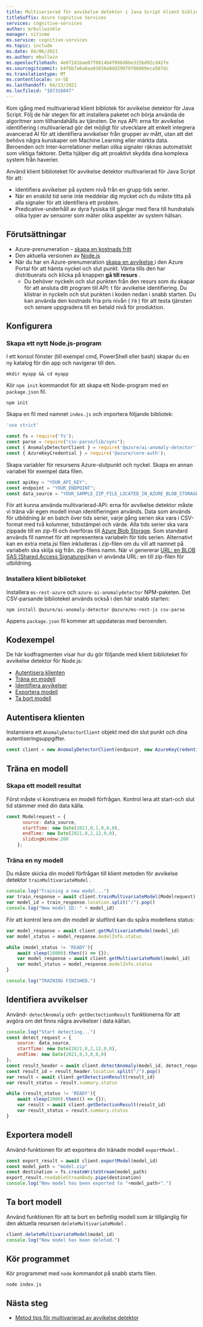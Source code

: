 ```yaml
---
title: Multivarierad för avvikelse detektor i Java Script klient bibliotek snabb start
titleSuffix: Azure Cognitive Services
services: cognitive-services
author: mrbullwinkle
manager: nitinme
ms.service: cognitive-services
ms.topic: include
ms.date: 04/06/2021
ms.author: mbullwin
ms.openlocfilehash: 4e0f2d1bae07f0814b4f096d8be315bd92cd42fe
ms.sourcegitcommit: b4fbb7a6a0aa93656e8dd29979786069eca567dc
ms.translationtype: MT
ms.contentlocale: sv-SE
ms.lasthandoff: 04/13/2021
ms.locfileid: "107316047"
---
```

Kom igång med multivarierad klient bibliotek för avvikelse detektor för Java Script. Följ de här stegen för att installera paketet och börja använda de algoritmer som tillhandahålls av tjänsten. De nya API: erna för avvikelse identifiering i multivarierad gör det möjligt för utvecklare att enkelt integrera avancerad AI för att identifiera avvikelser från grupper av mått, utan att det behövs några kunskaper om Machine Learning eller märkta data. Beroenden och Inter-korrelationer mellan olika signaler räknas automatiskt som viktiga faktorer. Detta hjälper dig att proaktivt skydda dina komplexa system från haverier.

Använd klient biblioteket för avvikelse detektor multivarierad för Java Script för att:

* Identifiera avvikelser på system nivå från en grupp tids serier.
* När en enskild tid serie inte meddelar dig mycket och du måste titta på alla signaler för att identifiera ett problem.
* Predicative-underhåll av dyra fysiska till gångar med flera till hundratals olika typer av sensorer som mäter olika aspekter av system hälsan.

## <a name="prerequisites"></a>Förutsättningar

* Azure-prenumeration – [skapa en kostnads fritt](https://azure.microsoft.com/free/cognitive-services)
* Den aktuella versionen av [Node.js](https://nodejs.org/)
* När du har en Azure-prenumeration <a href="https://ms.portal.azure.com/#create/Microsoft.CognitiveServicesAnomalyDetector"  title=" skapar du en avvikelse detektor resurs "  target="_blank"> skapa en avvikelse </a> i den Azure Portal för att hämta nyckel och slut punkt. Vänta tills den har distribuerats och klicka på knappen **gå till resurs** .
    * Du behöver nyckeln och slut punkten från den resurs som du skapar för att ansluta ditt program till API: t för avvikelse identifiering. Du klistrar in nyckeln och slut punkten i koden nedan i snabb starten.
    Du kan använda den kostnads fria pris nivån ( `F0` ) för att testa tjänsten och senare uppgradera till en betald nivå för produktion.

## <a name="setting-up"></a>Konfigurera

### <a name="create-a-new-nodejs-application"></a>Skapa ett nytt Node.js-program

I ett konsol fönster (till exempel cmd, PowerShell eller bash) skapar du en ny katalog för din app och navigerar till den. 

```console
mkdir myapp && cd myapp
```

Kör `npm init` kommandot för att skapa ett Node-program med en `package.json` fil. 

```console
npm init
```

Skapa en fil med namnet `index.js` och importera följande bibliotek:
```javascript
'use strict'

const fs = require('fs');
const parse = require("csv-parse/lib/sync");
const { AnomalyDetectorClient } = require('@azure/ai-anomaly-detector');
const { AzureKeyCredential } = require('@azure/core-auth');
```

Skapa variabler för resursens Azure-slutpunkt och nyckel. Skapa en annan variabel för exempel data filen.

```javascript
const apiKey = "YOUR_API_KEY";
const endpoint = "YOUR_ENDPOINT";
const data_source = "YOUR_SAMPLE_ZIP_FILE_LOCATED_IN_AZURE_BLOB_STORAGE_WITH_SAS";
```

 För att kunna använda multivarierad-API: erna för avvikelse detektor måste vi träna vår egen modell innan identifieringen används. Data som används för utbildning är en batch över tids serier, varje gång serien ska vara i CSV-format med två kolumner, tidsstämpel och värde. Alla tids serier ska vara zippade till en zip-fil och överföras till [Azure Blob Storage](../../../../storage/blobs/storage-blobs-introduction.md). Som standard används fil namnet för att representera variabeln för tids serien. Alternativt kan en extra meta.jsi filen inkluderas i zip-filen om du vill att namnet på variabeln ska skilja sig från. zip-filens namn. När vi genererar [URL: en BLOB SAS (Shared Access Signatures)](../../../../storage/common/storage-sas-overview.md)kan vi använda URL: en till zip-filen för utbildning.

### <a name="install-the-client-library"></a>Installera klient biblioteket

Installera `ms-rest-azure` och `azure-ai-anomalydetector` NPM-paketen. Det CSV-parsande biblioteket används också i den här snabb starten:

```console
npm install @azure/ai-anomaly-detector @azure/ms-rest-js csv-parse
```

Appens `package.json` fil kommer att uppdateras med beroenden.

## <a name="code-examples"></a>Kodexempel

De här kodfragmenten visar hur du gör följande med klient biblioteket för avvikelse detektor för Node.js:

* [Autentisera klienten](#authenticate-the-client)
* [Träna en modell](#train-a-model)
* [Identifiera avvikelser](#detect-anomalies)
* [Exportera modell](#export-model)
* [Ta bort modell](#delete-model)

## <a name="authenticate-the-client"></a>Autentisera klienten

Instansiera ett `AnomalyDetectorClient` objekt med din slut punkt och dina autentiseringsuppgifter.

```javascript
const client = new AnomalyDetectorClient(endpoint, new AzureKeyCredential(apiKey)).client;
```

## <a name="train-a-model"></a>Träna en modell

### <a name="construct-a-model-result"></a>Skapa ett modell resultat

Först måste vi konstruera en modell förfrågan. Kontrol lera att start-och slut tid stämmer med din data källa.

```javascript
const Modelrequest = {
      source: data_source,
      startTime: new Date(2021,0,1,0,0,0),
      endTime: new Date(2021,0,2,12,0,0),
      slidingWindow:200
    };    
```

### <a name="train-a-new-model"></a>Träna en ny modell

Du måste skicka din modell förfrågan till klient metoden för avvikelse detektor `trainMultivariateModel` .

```javascript
console.log("Training a new model...")
var train_response = await client.trainMultivariateModel(Modelrequest)
var model_id = train_response.location.split("/").pop()
console.log("New model ID: " + model_id)
```

För att kontrol lera om din modell är slutförd kan du spåra modellens status:

```javascript
var model_response = await client.getMultivariateModel(model_id)
var model_status = model_response.modelInfo.status

while (model_status != 'READY'){
    await sleep(10000).then(() => {});
    var model_response = await client.getMultivariateModel(model_id)
    var model_status = model_response.modelInfo.status
}

console.log("TRAINING FINISHED.")
```

## <a name="detect-anomalies"></a>Identifiera avvikelser

Använd- `detectAnomaly` och- `getDectectionResult` funktionerna för att avgöra om det finns några avvikelser i data källan.

```javascript
console.log("Start detecting...")
const detect_request = {
    source: data_source,
    startTime: new Date(2021,0,2,12,0,0),
    endTime: new Date(2021,0,3,0,0,0)
};
const result_header = await client.detectAnomaly(model_id, detect_request)
const result_id = result_header.location.split("/").pop()
var result = await client.getDetectionResult(result_id)
var result_status = result.summary.status

while (result_status != 'READY'){
    await sleep(2000).then(() => {});
    var result = await client.getDetectionResult(result_id)
    var result_status = result.summary.status
}
```

## <a name="export-model"></a>Exportera modell

Använd-funktionen för att exportera din tränade modell `exportModel` .

```javascript
const export_result = await client.exportModel(model_id)
const model_path = "model.zip"
const destination = fs.createWriteStream(model_path)
export_result.readableStreamBody.pipe(destination)
console.log("New model has been exported to "+model_path+".")
```

## <a name="delete-model"></a>Ta bort modell

Använd funktionen för att ta bort en befintlig modell som är tillgänglig för den aktuella resursen `deleteMultivariateModel` .

```javascript
client.deleteMultivariateModel(model_id)
console.log("New model has been deleted.")
```

## <a name="run-the-application"></a>Kör programmet

Kör programmet med `node` kommandot på snabb starts filen.

```console
node index.js
```

## <a name="next-steps"></a>Nästa steg

* [Metod tips för multivarierad av avvikelse detektor](../../concepts/best-practices-multivariate.md)
